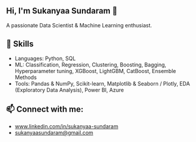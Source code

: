 ## Hi, I'm Sukanyaa Sundaram 👋
A passionate Data Scientist & Machine Learning enthusiast.

## 🧠 Skills
- Languages: Python, SQL
- ML: Classification, Regression, Clustering, Boosting, Bagging, Hyperparameter tuning, XGBoost, LightGBM, CatBoost, Ensemble Methods
- Tools: Pandas & NumPy, Scikit-learn, Matplotlib & Seaborn / Plotly, EDA (Exploratory Data Analysis), Power BI, Azure

## 📫 Connect with me: 
- www.linkedin.com/in/sukanyaa-sundaram
- sukanyaasundaram@gmail.com
